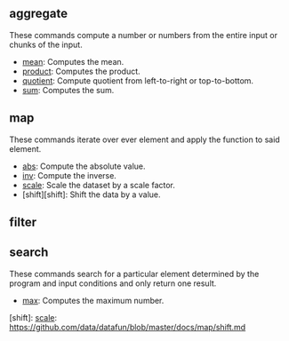 
aggregate
---------

These commands compute a number or numbers from the entire input or chunks of the input.

- [mean][mean]: Computes the mean.
- [product][product]: Computes the product.
- [quotient][quotient]: Compute quotient from left-to-right or top-to-bottom.
- [sum][sum]: Computes the sum.



map
---

These commands iterate over ever element and apply the function to said element.

- [abs][abs]: Compute the absolute value.
- [inv][inv]: Compute the inverse.
- [scale][scale]: Scale the dataset by a scale factor.
- [shift][shift]: Shift the data by a value.




filter
------


search
------

These commands search for a particular element determined by the program and input conditions and only return one result.

- [max][max]: Computes the maximum number.












<!-- aggregate -->
[mean]: https://github.com/datafun/datafun/blob/master/docs/aggregate/mean.md
[product]: https://github.com/datafun/datafun/blob/master/docs/aggregate/product.md
[quotient]: https://github.com/datafun/datafun/blob/master/docs/aggregate/quotient.md
[sum]: https://github.com/datafun/datafun/blob/master/docs/aggregate/sum.md

<!-- map -->
[abs]: https://github.com/data/datafun/blob/master/docs/map/abs.md
[inv]: https://github.com/data/datafun/blob/master/docs/map/inv.md
[scale]: https://github.com/data/datafun/blob/master/docs/map/scale.md
[shift]: [scale]: https://github.com/data/datafun/blob/master/docs/map/shift.md

<!-- search -->
[max]: https://github.com/data/datafun/blob/master/docs/search/max.md